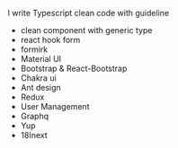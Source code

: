 I write Typescript clean code with guideline
- clean component with generic type
- react hook form 
- formirk
- Material UI
- Bootstrap & React-Bootstrap
- Chakra ui
- Ant design
- Redux
- User Management
- Graphq
- Yup
- 18Inext

